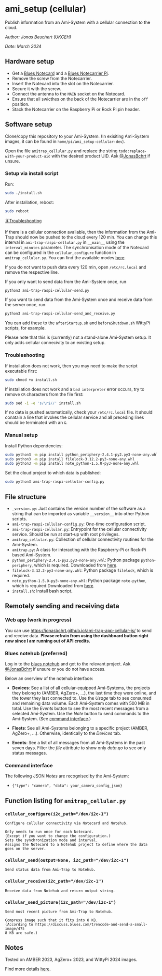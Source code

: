 # ami_setup (cellular)

Publish information from an Ami-System with a cellular connection to the cloud.

*Author: Jonas Beuchert (UKCEH)*

*Date: March 2024*

## Hardware setup

* Get a [Blues Notecard](https://blues.com/products/notecard/) and a [Blues Notecarrier Pi](https://blues.com/products/notecarrier/notecarrier-pi/).
* Remove the screw from the Notecarrier.
* Insert the Notecard into the slot on the Notecarrier.
* Secure it with the screw.
* Connect the antenna to the `MAIN` socket on the Notecard.
* Ensure that all swicthes on the back of the Notecarrier are in the `off` position.
* Stack the Notecarrier on the Raspberry Pi or Rock Pi pin header.

## Software setup

Clone/copy this repository to your Ami-System. (In exisiting Ami-System images, it can be found in `home/pi/ami_setup-cellular-dev`).

Open the file `amitrap_cellular.py` and replace the string `todo:replace-with-your-product-uid` with the desired product UID.
Ask [@JonasBchrt](https://github.com/JonasBchrt) if unsure.

### Setup via install script

Run:
```bash
sudo ./install.sh
```

After installation, reboot:

```bash
sudo reboot
```

[🪳Troubleshooting](#troubleshooting)

If there is a cellular connection available, then the information from the Ami-Trap should now be pushed to the cloud every 120 min.
You can change this interval in `ami-trap-raspi-cellular.py` in `__main__` using the `interval_minutes` parameter.
The synchronisation mode of the Notecard can be configured in the `cellular_configure` function in `amitrap_cellular.py`.
You can find the available modes [here](https://dev.blues.io/notecard/notecard-walkthrough/essential-requests/#configuring-synchronization-modes).

If you do not want to push data every 120 min, open `/etc/rc.local` and remove the respective line.

If you only want to send data from the Ami-System once, run
```bash
python3 ami-trap-raspi-cellular-send.py
```

If you want to send data from the Ami-System once and receive data from the server once, run
```bash
python3 ami-trap-raspi-cellular-send_and_receive.py
```

You can add these to the `afterStartup.sh` and `beforeShutdown.sh` WittyPi scripts, for example.

Please note that this is (currently) not a stand-alone Ami-System setup.
It only adds cellular connecivity to an existing setup.

### Troubleshooting

If installation does not work, then you may need to make the script executable first:
```bash
sudo chmod +x install.sh
```

If installation does not work and a `bad interpreter` error occurs, try to remove `CR` characters from the file first:
```bash
sudo sed -i -e 's/\r$//' install.sh
```

If no data is pushed automatically, check your `/etc/rc.local` file. It should conatain a line that invokes the cellular service and all preceding lines should be terminated with an `&`.

### Manual setup

Install Python dependencies:
```bash
sudo python3 -m pip install python_periphery-2.4.1-py2.py3-none-any.whl
sudo python3 -m pip install filelock-3.12.2-py3-none-any.whl
sudo python3 -m pip install note_python-1.5.0-py3-none-any.whl
```

Set the cloud project to which data is published:
```bash
sudo python3 ami-trap-raspi-cellular-config.py
```

## File structure

* `_version.py`: Just contains the version number of the software as a string that can be imported as variable `__version__` into other Python scripts.
* `ami-trap-raspi-cellular-config.py`: One-time configuration script.
* `ami-trap-raspi-cellular.py`: Entrypoint for the cellular connectivity service. Should be run at start-up with root privileges.
* `amitrap_cellular.py`: Collection of cellular connectivity routines for the Ami-System.
* `amitrap.py`: A class for interacting with the Raspberry-Pi or Rock-Pi based Ami-System.
* `python_periphery-2.4.1-py2.py3-none-any.whl`: Python package `python-periphery`, which is required. Downloaded from [here](https://pypi.org/project/python-periphery).
* `filelock-3.12.2-py3-none-any.whl`: Python package `filelock`, which is required.
* `note_python-1.5.0-py3-none-any.whl`: Python package `note-python`, which is required.Downloaded from [here](https://pypi.org/project/note-python).
* `install.sh`: Install bash script.

## Remotely sending and receiving data

### Web app (work in progress)

You can use https://jonasbchrt.github.io/ami-trap-app-cellular-js/ to send and receive data. **Please refrain from using the dashboard button right now since I am running out of API credits.**

### Blues notehub (preferred)

Log in to the [blues notehub](https://notehub.io) and got to the relevant project. Ask [@JonasBchrt](https://github.com/JonasBchrt) if unsure or you do not have access.

Below an overview of the notehub interface:

* **Devices**: See a list of all cellular-equipped Ami-Systems, the projects they belong to (AMBER, AgZero+, ...), the last time they were online, and the tower they last connected to. Use the *Usage* tab to see consumed and remaining data volume. Each Ami-System comes with 500 MB in total. Use the *Events* button to see the most recent messages from a selected Ami-System. Use the *Note* button to send commands to the Ami-System. (See [command interface](#command-interface).)

* **Fleets**: See all Ami-Systems belonging to a specific project (AMBER, AgZero+, ...). Otherwise, identically to the *Devices* tab.

* **Events**: See a list of all messages from all Ami-Systems in the past seven days. Filter the *file* attribute to show only *data.qo* to see only status messages.

### Command interface

The following JSON *Notes* are recognised by the Ami-System:

* `{"type": "camera", "data": your_camera_config_json}`


## Function listing for `amitrap_cellular.py`

### `cellular_configure(i2c_path="/dev/i2c-1")`

    Configure cellular connectivity via Notecard and Notehub.
    
    Only needs to run once for each Notecard.
    (Except if you want to change the configuration.)
    Sets the synchronization mode and interval.
    Assigns the Notecard to a Notehub project to define where the data goes on the server.

### `cellular_send(output=None, i2c_path="/dev/i2c-1")`
    
    Send status data from Ami-Trap to Notehub.

### `cellular_receive(i2c_path="/dev/i2c-1")`
    
    Receive data from Notehub and return output string.

### `cellular_send_picture(i2c_path="/dev/i2c-1")`
    
    Send most recent picture from Ami-Trap to Notehub.
    
    Compress image such that it fits into 8 KB.
    (According to https://discuss.blues.com/t/encode-and-send-a-small-image/475
    8 KB are safe.)

## Notes

Tested on AMBER 2023, AgZero+ 2023, and WittyPi 2024 images.

Find more details [here](https://github.com/JonasBchrt/ami-trap-raspi-cellular/blob/main/README.md).
